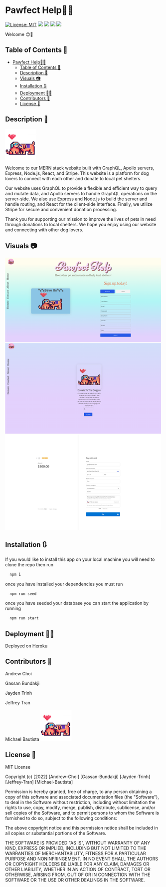 # Pawfect Help🐶💘

[![License: MIT](https://img.shields.io/badge/License-MIT-yellow.svg)](https://opensource.org/licenses/MIT) ![](https://img.shields.io/badge/MongoDB-4EA94B?style=for-the-badge&logo=mongodb&logoColor=white) ![](https://img.shields.io/badge/Express.js-404D59?style=for-the-badge) ![](https://img.shields.io/badge/React-20232A?style=for-the-badge&logo=react&logoColor=61DAFB) ![](https://img.shields.io/badge/Node.js-43853D?style=for-the-badge&logo=node.js&logoColor=white)

Welcome 😊👋

## Table of Contents 📓

- [Pawfect Help🐶💘](#pawfect-help)
  - [Table of Contents 📓](#table-of-contents-)
  - [Description 📝](#description-)
  - [Visuals 📷](#visuals-)
  - [Installation 🔃](#installation-)
  - [Deployment 👨‍💻](#deployment-)
  - [Contributors 🦾](#contributors-)
  - [License 🔑](#license-)

## Description 📝
<img src="./client/assets/doggologo.png" width="100px"> 

Welcome to our MERN stack website built with GraphQL, Apollo servers, Express, Node.js, React, and Stripe. This website is a platform for dog lovers to connect with each other and donate to local pet shelters.

Our website uses GraphQL to provide a flexible and efficient way to query and mutate data, and Apollo servers to handle GraphQL operations on the server-side. We also use Express and Node.js to build the server and handle routing, and React for the client-side interface. Finally, we utilize Stripe for secure and convenient donation processing.

Thank you for supporting our mission to improve the lives of pets in need through donations to local shelters. We hope you enjoy using our website and connecting with other dog lovers.

## Visuals 📷

<img src="./client/assets/pawfect-match.png" width="500px">
<br>
<img src="./client/assets/donate-doggo.png" width="500px">
<br>
<img src="./client/assets/stripe-donate.png" width="500px">




## Installation 🔃

If you would like to install this app on your local machine you will need to clone the repo then run 

```sh
  npm i
```

once you have installed your dependencies you must run 
```sh
  npm run seed
```
once you have seeded your database you can start the application by running
```sh
  npm run start
```

## Deployment 👨‍💻

Deployed on [Heroku](https://a-pawfect-match.herokuapp.com)

## Contributors 🦾

Andrew Choi

Gassan Bundakji

Jayden Trinh

Jeffrey Tran

Michael Bautista
<img src="./client/assets/doggologo.png" width="100px"> 
## License 🔑

MIT License

Copyright (c) [2022]  [Andrew-Choi] [Gassan-Bundakji] [Jayden-Trinh] [Jeffrey-Tran] [Michael-Bautista]

Permission is hereby granted, free of charge, to any person obtaining a copy of this software and associated documentation files (the "Software"), to deal in the Software without restriction, including without limitation the rights to use, copy, modify, merge, publish, distribute, sublicense, and/or sell copies of the Software, and to permit persons to whom the Software is furnished to do so, subject to the following conditions:

The above copyright notice and this permission notice shall be included in all copies or substantial portions of the Software.

THE SOFTWARE IS PROVIDED "AS IS", WITHOUT WARRANTY OF ANY KIND, EXPRESS OR IMPLIED, INCLUDING BUT NOT LIMITED TO THE WARRANTIES OF MERCHANTABILITY, FITNESS FOR A PARTICULAR PURPOSE AND NONINFRINGEMENT. IN NO EVENT SHALL THE AUTHORS OR COPYRIGHT HOLDERS BE LIABLE FOR ANY CLAIM, DAMAGES OR OTHER LIABILITY, WHETHER IN AN ACTION OF CONTRACT, TORT OR OTHERWISE, ARISING FROM, OUT OF OR IN CONNECTION WITH THE SOFTWARE OR THE USE OR OTHER DEALINGS IN THE SOFTWARE.


